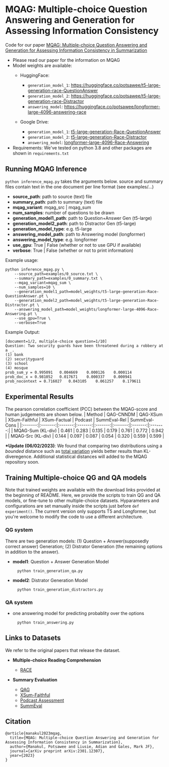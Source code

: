 MQAG: Multiple-choice Question Answering and Generation for Assessing Information Consistency
============================================================
Code for our paper [MQAG: Multiple-choice Question Answering and Generation for Assessing Information Consistency in Summarization](https://arxiv.org/abs/2301.12307)


- Please read our paper for the information on MQAG
- Model weights are available:
	- HuggingFace:
		- ```generation_model_1```: https://huggingface.co/potsawee/t5-large-generation-race-QuestionAnswer
		- ```generation_model_2```: https://huggingface.co/potsawee/t5-large-generation-race-Distractor
		- ```answering_model```: https://huggingface.co/potsawee/longformer-large-4096-answering-race

	- Google Drive:
		- ```generation_model_1```: [t5-large-generation-Race-QuestionAnswer](https://drive.google.com/file/d/1FSnwgqSFZ6wcVco78DO_aXj5D0b0LK1e/view?usp=share_link)
		- ```generation_model_2```: [t5-large-generation-Race-Distractor](https://drive.google.com/file/d/1zFcps700Vhjzt8m8jxhq6XRVQUVk95pw/view?usp=share_link)
		- ```answering_model```: [longformer-large-4096-Race-Answering](https://drive.google.com/file/d/1bToo1l6zd934uLhsvLY5Am0dFaKDS-Ph/view?usp=share_link)
- Requirements: We've tested on python 3.8 and other packages are shown in ```requirements.txt```

Running MQAG Inference
------------------------------------------------------------
```python inference_mqag.py``` takes the arguments below. source and summary files contain text in the one document per line format (see examples/...)

- **source\_path**: path to source (text) file
- **summary\_path**: path to summary (text) file
- **mqag\_variant**: mqag_src | mqag_sum
- **num\_samples**: number of questions to be drawn
- **generation\_model1\_path**: path to Question+Answer Gen (t5-large)
- **generation\_model2\_path**: path to Distractor Gen (t5-large)
- **generation\_model\_type**: e.g. t5-large
- **answering\_model\_path**: path to Answering model (longformer)
- **answering\_model\_type**: e.g. longformer
- **use\_gpu**: True | False (whether or not to use GPU if available)
- **verbose**: True | False (whether or not to print information)

Example usage:

	python inference_mqag.py \
	    --source_path=examples/0_source.txt \
	    --summary_path=examples/0_summary.txt \
	    --mqag_variant=mqag_sum \
	    --num_samples=10 \
	    --generation_model1_path=model_weights/t5-large-generation-Race-QuestionAnswer.pt \
	    --generation_model2_path=model_weights/t5-large-generation-Race-Distractor.pt \
	    --answering_model_path=model_weights/longformer-large-4096-Race-Answering.pt \
	    --use_gpu=True \
	    --verbose=True

Example Output:

	[document=1/2, multiple-choice question=1/10]
	Question: Two security guards have been threatened during a robbery at a _.
	(1) bank
	(2) securityguard
	(3) school
	(4) mosque
	prob_sum_y = 0.995091	0.004669	0.000126	0.000114
	prob_doc_x = 0.981052	0.017671	0.000337	0.000941
	prob_nocontext = 0.716027	0.043105	0.061257	0.179611

Experimental Results
------------------------------------------------------------
The pearson correlation coefficient (PCC) between the MQAG-score and human judgements are shown below.
|   Method  | QAG-CNNDM | QAG-XSum | XSum-Faithful | XSum-Factual | Podcast | SummEval-Rel | SummEval-Cons |
|:-------:|:-------:|:-------:|:-------:|:-------:|:-------:|:-------:|:-------:|
| MQAG-Sum (KL-div) | 0.461 | 0.283  | 0.135 | 0.179 | 0.761 | 0.772 | 0.942 |
| MQAG-Src (KL-div) | 0.144 | 0.097  | 0.087 | 0.054 | 0.320 | 0.559 | 0.599 |

**\*Update (06/02/2023)**: We found that comparing two distributions using a *bounded* distance such as [total variation](https://en.wikipedia.org/wiki/Total_variation_distance_of_probability_measures) yields better results than KL-diveregence. Additional statistical distances will added to the MQAG repository soon.

Training Multiple-choice QG and QA models
------------------------------------------------------------
Note that trained weights are available with the download links provided at the beginning of README. Here, we provide the scripts to train QG and QA models, or fine-tune to other multiple-choice datasets. Hyparameters and configurations are set manually inside the scripts just before ```def experiment()```. The current version only supports T5 and Longformer, but you're welcome to modify the code to use a different architecture.

### QG system
There are two generation models: (1) Question + Answer(supposedly correct answer) Generation; (2) Distrator Generation (the remaining options in addition to the answer).

- **model1**: Question + Answer Generation Model

		python train_generation_qa.py

- **model2**: Distrator Generation Model

		python train_generation_distractors.py

### QA system

- one answering model for predicting probablity over the options

		python train_answering.py


Links to Datasets
------------------------------------------------------------
We refer to the original papers that release the dataset.

- **Multiple-choice Reading Comprehension**
	- [RACE](https://www.cs.cmu.edu/~glai1/data/race/)

- **Summary Evaluation**
	- [QAG](https://github.com/W4ngatang/qags)
	- [XSum-Faithful](https://github.com/google-research-datasets/xsum_hallucination_annotations)
	- [Podcast Assessment](https://github.com/potsawee/podcast_summary_assessment)
	- [SummEval](https://github.com/Yale-LILY/SummEval)

Citation
-----------------------------------------

	@article{manakul2023mqag,
	  title={MQAG: Multiple-choice Question Answering and Generation for Assessing Information Consistency in Summarization},
	  author={Manakul, Potsawee and Liusie, Adian and Gales, Mark JF},
	  journal={arXiv preprint arXiv:2301.12307},
	  year={2023}
	}
